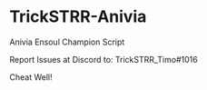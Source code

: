 # TrickSTRR-Anivia
Anivia Ensoul Champion Script

Report Issues at Discord to: TrickSTRR_Timo#1016


Cheat Well!
